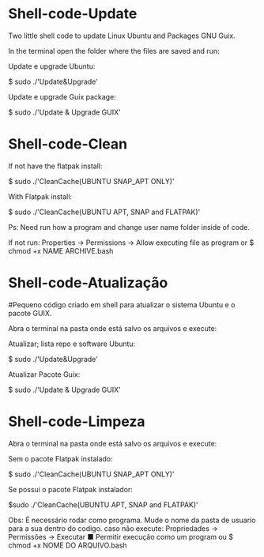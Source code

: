 # Shell-code-Update
Two little shell code to update Linux Ubuntu and Packages GNU Guix.
 
 In the terminal open the folder where the files are saved and run:
 
 Update e upgrade Ubuntu:

$ sudo ./'Update&Upgrade' 

Update e upgrade Guix package:

$ sudo ./'Update & Upgrade  GUIX'



# Shell-code-Clean

 If not have the flatpak install:
 
 $ sudo ./'CleanCache(UBUNTU SNAP_APT ONLY)' 
 
 With Flatpak install:
 
 $ sudo ./'CleanCache(UBUNTU APT, SNAP and FLATPAK)'
 
 
 Ps: Need run how a program and change user name folder inside of code.
 
If not run: Properties -> Permissions -> Allow executing file as program or $ chmod +x NAME ARCHIVE.bash

  
  # Shell-code-Atualização

 
#Pequeno código criado em shell para atualizar o sistema Ubuntu e o pacote GUIX.
  
 Abra o terminal na pasta onde está salvo os arquivos e execute:  
 
Atualizar; lista repo e software Ubuntu:
 
  $ sudo ./'Update&Upgrade' 
  
  Atualizar Pacote Guix:
  
  $ sudo ./'Update & Upgrade  GUIX'


  
# Shell-code-Limpeza

 Abra o terminal na pasta onde está salvo os arquivos e execute:  

Sem o pacote Flatpak instalado:

$ sudo ./'CleanCache(UBUNTU SNAP_APT ONLY)' 
 
Se possui o pacote Flatpak instalador: 
 
$sudo ./'CleanCache(UBUNTU APT, SNAP and FLATPAK)'

Obs: É necessário rodar como programa.  Mude o nome da pasta de usuario para a sua dentro do codigo.
caso não execute: Propriedades -> Permissões -> Executar ■ Permitir execução como um program ou $ chmod +x NOME DO ARQUIVO.bash
 
